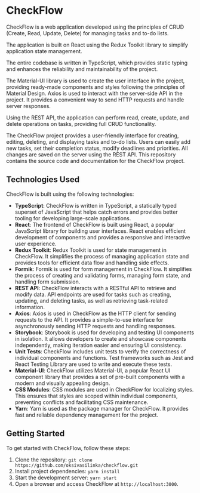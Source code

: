 # CheckFlow

CheckFlow is a web application developed using the principles of CRUD (Create, Read, Update, Delete) for managing tasks and to-do lists.

The application is built on React using the Redux Toolkit library to simplify application state management.

The entire codebase is written in TypeScript, which provides static typing and enhances the reliability and maintainability of the project.

The Material-UI library is used to create the user interface in the project, providing ready-made components and styles following the principles of Material Design. Axios is used to interact with the server-side API in the project. It provides a convenient way to send HTTP requests and handle server responses.

Using the REST API, the application can perform read, create, update, and delete operations on tasks, providing full CRUD functionality.

The CheckFlow project provides a user-friendly interface for creating, editing, deleting, and displaying tasks and to-do lists. Users can easily add new tasks, set their completion status, modify deadlines and priorities. All changes are saved on the server using the REST API. This repository contains the source code and documentation for the CheckFlow project.

## Technologies Used

CheckFlow is built using the following technologies:

- **TypeScript**: CheckFlow is written in TypeScript, a statically typed superset of JavaScript that helps catch errors and provides better tooling for developing large-scale applications.
- **React**: The frontend of CheckFlow is built using React, a popular JavaScript library for building user interfaces. React enables efficient development of components and provides a responsive and interactive user experience.
- **Redux Toolkit**: Redux Toolkit is used for state management in CheckFlow. It simplifies the process of managing application state and provides tools for efficient data flow and handling side effects.
- **Formik**: Formik is used for form management in CheckFlow. It simplifies the process of creating and validating forms, managing form state, and handling form submission.
- **REST API**: CheckFlow interacts with a RESTful API to retrieve and modify data. API endpoints are used for tasks such as creating, updating, and deleting tasks, as well as retrieving task-related information.
- **Axios**: Axios is used in CheckFlow as the HTTP client for sending requests to the API. It provides a simple-to-use interface for asynchronously sending HTTP requests and handling responses.
- **Storybook**: Storybook is used for developing and testing UI components in isolation. It allows developers to create and showcase components independently, making iteration easier and ensuring UI consistency.
- **Unit Tests**: CheckFlow includes unit tests to verify the correctness of individual components and functions. Test frameworks such as Jest and React Testing Library are used to write and execute these tests.
- **Material-UI**: CheckFlow utilizes Material-UI, a popular React UI component library that provides a set of pre-built components with a modern and visually appealing design.
- **CSS Modules**: CSS modules are used in CheckFlow for localizing styles. This ensures that styles are scoped within individual components, preventing conflicts and facilitating CSS maintenance.
- **Yarn**: Yarn is used as the package manager for CheckFlow. It provides fast and reliable dependency management for the project.

## Getting Started

To get started with CheckFlow, follow these steps:

1. Clone the repository: `git clone https://github.com/oksivasilinka/checkflow.git`
2. Install project dependencies: `yarn install`
3. Start the development server: `yarn start`
4. Open a browser and access CheckFlow at `http://localhost:3000`.